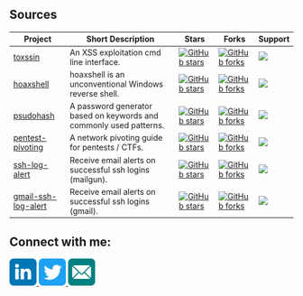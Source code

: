 ## Sources

| Project  | Short Description | Stars | Forks | Support |
|---|---|---|---|---|
|[toxssin](https://github.com/t3l3machus/toxssin)   | An XSS exploitation cmd line interface.  |[![GitHub stars](https://badgen.net/github/stars/t3l3machus/toxssin)](https://GitHub.com/t3l3machus/toxssin)   |[![GitHub forks](https://badgen.net/github/forks/t3l3machus/toxssin)](https://GitHub.com/t3l3machus/toxssin)  |<img src="https://img.shields.io/badge/Maintained%3F-Yes-96c40f">  | 
|[hoaxshell](https://github.com/t3l3machus/hoaxshell)   | hoaxshell is an unconventional Windows reverse shell. | [![GitHub stars](https://badgen.net/github/stars/t3l3machus/hoaxshell)](https://GitHub.com/t3l3machus/hoaxshell)   |[![GitHub forks](https://badgen.net/github/forks/t3l3machus/hoaxshell)](https://GitHub.com/t3l3machus/hoaxshell)  |<img src="https://img.shields.io/badge/Maintained%3F-Yes-96c40f">  |
|[psudohash](https://github.com/t3l3machus/psudohash)   | A password generator based on keywords and commonly used patterns. | [![GitHub stars](https://badgen.net/github/stars/t3l3machus/psudohash)](https://GitHub.com/t3l3machus/psudohash)   | [![GitHub forks](https://badgen.net/github/forks/t3l3machus/psudohash)](https://GitHub.com/t3l3machus/psudohash) |<img src="https://img.shields.io/badge/Maintained%3F-Yes-96c40f">  |
|[pentest-pivoting](https://github.com/t3l3machus/pentest-pivoting) | A network pivoting guide for pentests / CTFs. | [![GitHub stars](https://badgen.net/github/stars/t3l3machus/pentest-pivoting)](https://GitHub.com/t3l3machus/pentest-pivoting)   | [![GitHub forks](https://badgen.net/github/forks/t3l3machus/pentest-pivoting)](https://GitHub.com/t3l3machus/pentest-pivoting) | <img src="https://img.shields.io/badge/Maintained%3F-Yes-96c40f"> |
|[ssh-log-alert](https://github.com/t3l3machus/ssh-log-alert) | Receive email alerts on successful ssh logins (mailgun). | [![GitHub stars](https://badgen.net/github/stars/t3l3machus/ssh-log-alert)](https://GitHub.com/t3l3machus/ssh-log-alert)   | [![GitHub forks](https://badgen.net/github/forks/t3l3machus/ssh-log-alert)](https://GitHub.com/t3l3machus/ssh-log-alert) | <img src="https://img.shields.io/badge/Maintained%3F-Yes-96c40f"> |
|[gmail-ssh-log-alert](https://github.com/t3l3machus/gmail-ssh-log-alert) | Receive email alerts on successful ssh logins (gmail). | [![GitHub stars](https://badgen.net/github/stars/t3l3machus/gmail-ssh-log-alert)](https://GitHub.com/t3l3machus/gmail-ssh-log-alert)   | [![GitHub forks](https://badgen.net/github/forks/t3l3machus/gmail-ssh-log-alert)](https://GitHub.com/t3l3machus/gmail-ssh-log-alert) | <img src="https://img.shields.io/badge/Maintained%3F-Yes-96c40f"> |

   






## Connect with me:
  <a href="https://www.linkedin.com/in/panagiotis-chartas-a9b4a21a5/">
      <img alt="LinkedIn" width="48px" src="https://raw.githubusercontent.com/edent/SuperTinyIcons/099dc12b59179d07d534069bc8551718f786d91a/images/svg/linkedin.svg" />
  </a>

  <a href="https://twitter.com/t3l3machus">
      <img alt="Twitter" width="48px" src="https://raw.githubusercontent.com/edent/SuperTinyIcons/099dc12b59179d07d534069bc8551718f786d91a/images/svg/twitter.svg" />
  </a>
  
  <a href="mailto:t3l3machus@protonmail.com">
    <img alt="t3l3machus email" width="48px" src="https://raw.githubusercontent.com/edent/SuperTinyIcons/099dc12b59179d07d534069bc8551718f786d91a/images/svg/email.svg" />
  </a>
